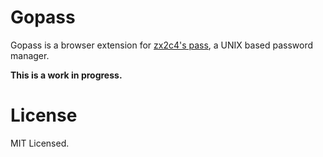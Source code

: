 Gopass
=======

Gopass is a browser extension for [zx2c4's pass](https://www.passwordstore.org/), a UNIX based password manager.

**This is a work in progress.**

# License

MIT Licensed.
